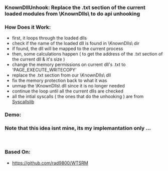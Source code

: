 ### KnownDllUnhook: Replace the .txt section of the current loaded modules from \KnownDlls\ to do api unhooking


### How Does it Work:
  - first, it loops through the loaded dlls
  - check if the name of the loaded dll is found in \KnownDlls\ dir
  - if found, the dll will be mapped to the current process
  - then, some calculations happen ( to get the address of the .txt section of the current dll & it's size )
  - change the memory permissions on current dll's .txt to 'PAGE_EXECUTE_WRITECOPY'
  - replace the .txt section from our \KnownDlls\ dll
  - fix the memory protection back to what it was
  - unmap the \KnownDlls\ dll since it is no longer needed
  - continue the loop until all the current dlls are checked 
  - all the intial syscalls ( the ones that do the unhooking ) are from [Syscallslib](https://github.com/ORCx41/Syscallslib) 



### Demo:





### Note that this idea isnt mine, its my implemantation only ...

<br>



### Based On:
  - https://github.com/rad9800/WTSRM
  
  
 
  
